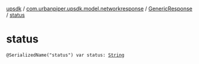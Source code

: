 [upsdk](../../index.md) / [com.urbanpiper.upsdk.model.networkresponse](../index.md) / [GenericResponse](index.md) / [status](./status.md)

# status

`@SerializedName("status") var status: `[`String`](https://kotlinlang.org/api/latest/jvm/stdlib/kotlin/-string/index.html)